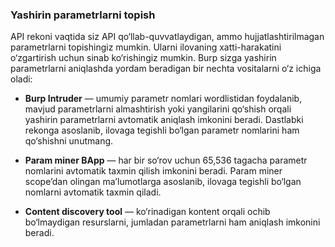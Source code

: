 ### Yashirin parametrlarni topish

API rekoni vaqtida siz API qo‘llab-quvvatlaydigan, ammo hujjatlashtirilmagan parametrlarni topishingiz mumkin. Ularni ilovaning xatti-harakatini o‘zgartirish uchun sinab ko‘rishingiz mumkin. Burp sizga yashirin parametrlarni aniqlashda yordam beradigan bir nechta vositalarni o‘z ichiga oladi:

* **Burp Intruder** — umumiy parametr nomlari wordlistidan foydalanib, mavjud parametrlarni almashtirish yoki yangilarini qo‘shish orqali yashirin parametrlarni avtomatik aniqlash imkonini beradi. Dastlabki rekonga asoslanib, ilovaga tegishli bo‘lgan parametr nomlarini ham qo‘shishni unutmang.

* **Param miner BApp** — har bir so‘rov uchun 65,536 tagacha parametr nomlarini avtomatik taxmin qilish imkonini beradi. Param miner scope’dan olingan ma’lumotlarga asoslanib, ilovaga tegishli bo‘lgan nomlarni avtomatik taxmin qiladi.

* **Content discovery tool** — ko‘rinadigan kontent orqali ochib bo‘lmaydigan resurslarni, jumladan parametrlarni ham aniqlash imkonini beradi.
